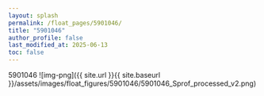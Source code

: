 ```yaml
---
layout: splash
permalink: /float_pages/5901046/
title: "5901046"
author_profile: false
last_modified_at: 2025-06-13
toc: false
---
```

 
5901046
![img-png]({{ site.url }}{{ site.baseurl }}/assets/images/float_figures/5901046/5901046_Sprof_processed_v2.png)